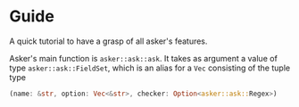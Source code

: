 # Guide

A quick tutorial to have a grasp of all asker's features.

Asker's main function is `asker::ask::ask`. It takes as argument a value of 
type `asker::ask::FieldSet`, which is an alias for a `Vec` consisting of 
the tuple type 
```rust 
(name: &str, option: Vec<&str>, checker: Option<asker::ask::Regex>)
```
 